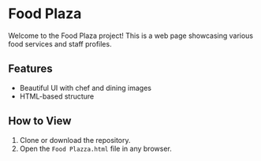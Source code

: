 # Food Plaza
Welcome to the Food Plaza project! This is a web page showcasing various food services and staff profiles.

## Features
- Beautiful UI with chef and dining images
- HTML-based structure

## How to View
1. Clone or download the repository.
2. Open the `Food Plazza.html` file in any browser.
